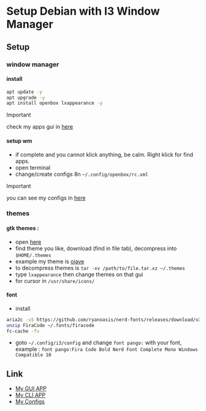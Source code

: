 # Setup Debian with I3 Window Manager

## Setup

### window manager

#### install

```sh
apt update -y
apt upgrade -y
apt install openbox lxappearance -y
```

> [!IMPORTANT]
> check my apps gui in [here](./gui-apps-install.md)

#### setup wm

- if complete and you cannot klick anything, be calm. Right klick for find apps.
- open terminal
- change/create configs 8n `~/.config/openbox/rc.xml`
> [!IMPORTANT]
> you can see my configs in [here](https://github.com/alifprihantoro/dotconf/blob/master/.config/openbox/rc.xml)

### themes

#### gtk themes :

- open [here](https://store.kde.org/)
- find theme you like, download (find in file tab), decompress into `$HOME/.themes`
- example my theme is [ojave](https://store.kde.org/p/1275087/)
- to decompress themes is `tar -xv /path/to/file.tar.xz ~/.themes`
- type `lxappearance` then change themes on that gui
- for cursor in `/usr/share/icons/`

#### font

- install

```sh
aria2c -x5 https://github.com/ryanoasis/nerd-fonts/releases/download/v3.2.1/FiraCode.zip --out=./FiraCode
unzip FiraCode ~/.fonts/firacode
fc-cache -fv
```

- goto `~/.config/i3/config` and change `font pango:` with your font, example : `font pango:Fira Code Bold Nerd Font Complete Mono Windows Compatible 10`

## Link
- [My GUI APP](../../../bookmarks/gui-linux.md)
- [My CLI APP](../../../bookmarks/cli.md)
- [My Configs](https://github.com/alifprihantoro/dotconf/)
